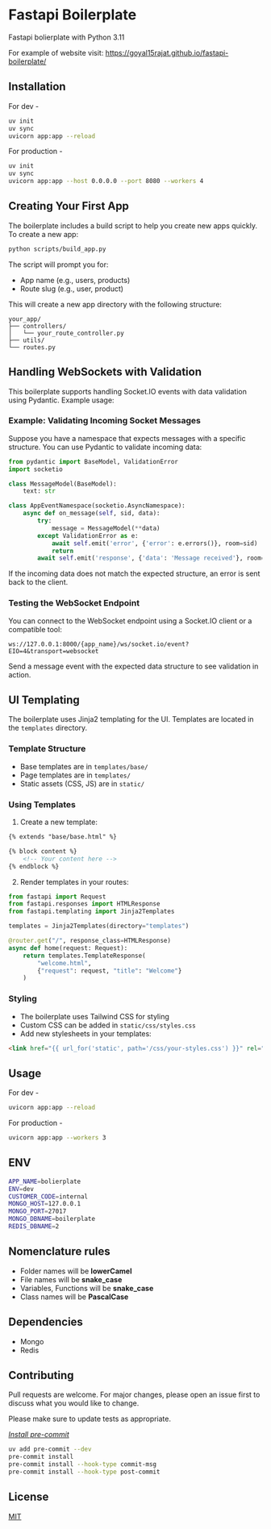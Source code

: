 # Fastapi Boilerplate

Fastapi bolierplate with Python 3.11

For example of website visit: https://goyal15rajat.github.io/fastapi-boilerplate/

## Installation

For dev -

```bash
uv init
uv sync
uvicorn app:app --reload
```

For production -

```bash
uv init
uv sync
uvicorn app:app --host 0.0.0.0 --port 8080 --workers 4
```

## Creating Your First App

The boilerplate includes a build script to help you create new apps quickly. To create a new app:

```bash
python scripts/build_app.py
```

The script will prompt you for:
- App name (e.g., users, products)
- Route slug (e.g., user, product)

This will create a new app directory with the following structure:
```
your_app/
├── controllers/
│   └── your_route_controller.py
├── utils/
└── routes.py
```


## Handling WebSockets with Validation

This boilerplate supports handling Socket.IO events with data validation using Pydantic. Example usage:

### Example: Validating Incoming Socket Messages

Suppose you have a namespace that expects messages with a specific structure. You can use Pydantic to validate incoming data:

```python
from pydantic import BaseModel, ValidationError
import socketio

class MessageModel(BaseModel):
    text: str

class AppEventNamespace(socketio.AsyncNamespace):
    async def on_message(self, sid, data):
        try:
            message = MessageModel(**data)
        except ValidationError as e:
            await self.emit('error', {'error': e.errors()}, room=sid)
            return
        await self.emit('response', {'data': 'Message received'}, room=sid)
```

If the incoming data does not match the expected structure, an error is sent back to the client.

### Testing the WebSocket Endpoint

You can connect to the WebSocket endpoint using a Socket.IO client or a compatible tool:

```
ws://127.0.0.1:8000/{app_name}/ws/socket.io/event?EIO=4&transport=websocket
```

Send a message event with the expected data structure to see validation in action.

## UI Templating

The boilerplate uses Jinja2 templating for the UI. Templates are located in the `templates` directory.

### Template Structure
- Base templates are in `templates/base/`
- Page templates are in `templates/`
- Static assets (CSS, JS) are in `static/`

### Using Templates

1. Create a new template:
```html
{% extends "base/base.html" %}

{% block content %}
    <!-- Your content here -->
{% endblock %}
```

2. Render templates in your routes:
```python
from fastapi import Request
from fastapi.responses import HTMLResponse
from fastapi.templating import Jinja2Templates

templates = Jinja2Templates(directory="templates")

@router.get("/", response_class=HTMLResponse)
async def home(request: Request):
    return templates.TemplateResponse(
        "welcome.html",
        {"request": request, "title": "Welcome"}
    )
```

### Styling
- The boilerplate uses Tailwind CSS for styling
- Custom CSS can be added in `static/css/styles.css`
- Add new stylesheets in your templates:
```html
<link href="{{ url_for('static', path='/css/your-styles.css') }}" rel="stylesheet">
```

## Usage

For dev -

```bash
uvicorn app:app --reload
```

For production -

```bash
uvicorn app:app --workers 3

```

## ENV

```bash
APP_NAME=bolierplate
ENV=dev
CUSTOMER_CODE=internal
MONGO_HOST=127.0.0.1
MONGO_PORT=27017
MONGO_DBNAME=boilerplate
REDIS_DBNAME=2
```

## Nomenclature rules

- Folder names will be **lowerCamel**
- File names will be **snake_case**
- Variables, Functions will be **snake_case**
- Class names will be **PascalCase**

## Dependencies

- Mongo
- Redis

## Contributing

Pull requests are welcome. For major changes, please open an issue first to discuss what you would like to change.

Please make sure to update tests as appropriate.

[_Install pre-commit_](https://pre-commit.com/)

```bash
uv add pre-commit --dev
pre-commit install
pre-commit install --hook-type commit-msg
pre-commit install --hook-type post-commit
```

## License

[MIT](https://choosealicense.com/licenses/mit/)
